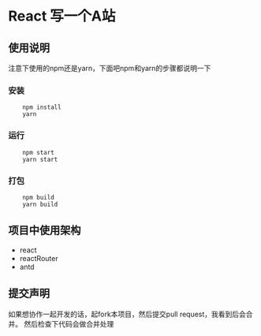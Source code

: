 # React 写一个A站

## 使用说明

注意下使用的npm还是yarn，下面吧npm和yarn的步骤都说明一下

### 安装

```
    npm install 
    yarn
```

### 运行

```
    npm start 
    yarn start  
```

### 打包

```
    npm build
    yarn build 
```

## 项目中使用架构

- react
- reactRouter
- antd


## 提交声明
如果想协作一起开发的话，起fork本项目，然后提交pull request，我看到后会合并。
然后检查下代码会做合并处理
